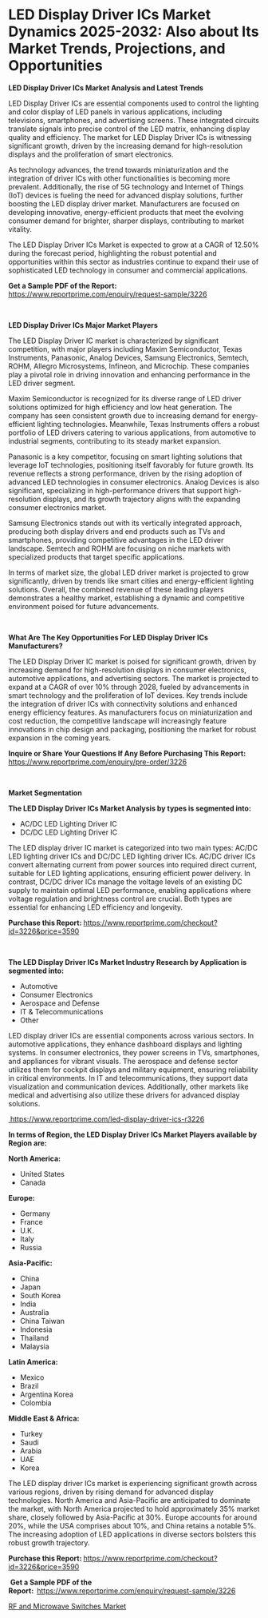 <p><h1>LED Display Driver ICs Market Dynamics 2025-2032: Also about Its Market Trends, Projections, and Opportunities</h1></p><p><strong>LED Display Driver ICs Market Analysis and Latest Trends</strong></p>
<p><p>LED Display Driver ICs are essential components used to control the lighting and color display of LED panels in various applications, including televisions, smartphones, and advertising screens. These integrated circuits translate signals into precise control of the LED matrix, enhancing display quality and efficiency. The market for LED Display Driver ICs is witnessing significant growth, driven by the increasing demand for high-resolution displays and the proliferation of smart electronics.</p><p>As technology advances, the trend towards miniaturization and the integration of driver ICs with other functionalities is becoming more prevalent. Additionally, the rise of 5G technology and Internet of Things (IoT) devices is fueling the need for advanced display solutions, further boosting the LED display driver market. Manufacturers are focused on developing innovative, energy-efficient products that meet the evolving consumer demand for brighter, sharper displays, contributing to market vitality.</p><p>The LED Display Driver ICs Market is expected to grow at a CAGR of 12.50% during the forecast period, highlighting the robust potential and opportunities within this sector as industries continue to expand their use of sophisticated LED technology in consumer and commercial applications.</p></p>
<p><strong>Get a Sample PDF of the Report:&nbsp;</strong> <a href="https://www.reportprime.com/enquiry/request-sample/3226?utm_campaign=2112&utm_medium=2&utm_source=Github&utm_content=ia&utm_term=18032025&utm_id=led-display-driver-ics">https://www.reportprime.com/enquiry/request-sample/3226</a></p>
<p>&nbsp;</p>
<p><strong>LED Display Driver ICs Major Market Players</strong></p>
<p><p>The LED Display Driver IC market is characterized by significant competition, with major players including Maxim Semiconductor, Texas Instruments, Panasonic, Analog Devices, Samsung Electronics, Semtech, ROHM, Allegro Microsystems, Infineon, and Microchip. These companies play a pivotal role in driving innovation and enhancing performance in the LED driver segment.</p><p>Maxim Semiconductor is recognized for its diverse range of LED driver solutions optimized for high efficiency and low heat generation. The company has seen consistent growth due to increasing demand for energy-efficient lighting technologies. Meanwhile, Texas Instruments offers a robust portfolio of LED drivers catering to various applications, from automotive to industrial segments, contributing to its steady market expansion.</p><p>Panasonic is a key competitor, focusing on smart lighting solutions that leverage IoT technologies, positioning itself favorably for future growth. Its revenue reflects a strong performance, driven by the rising adoption of advanced LED technologies in consumer electronics. Analog Devices is also significant, specializing in high-performance drivers that support high-resolution displays, and its growth trajectory aligns with the expanding consumer electronics market.</p><p>Samsung Electronics stands out with its vertically integrated approach, producing both display drivers and end products such as TVs and smartphones, providing competitive advantages in the LED driver landscape. Semtech and ROHM are focusing on niche markets with specialized products that target specific applications.</p><p>In terms of market size, the global LED driver market is projected to grow significantly, driven by trends like smart cities and energy-efficient lighting solutions. Overall, the combined revenue of these leading players demonstrates a healthy market, establishing a dynamic and competitive environment poised for future advancements.</p></p>
<p>&nbsp;</p>
<p><strong>What Are The Key Opportunities For LED Display Driver ICs Manufacturers?</strong></p>
<p><p>The LED Display Driver IC market is poised for significant growth, driven by increasing demand for high-resolution displays in consumer electronics, automotive applications, and advertising sectors. The market is projected to expand at a CAGR of over 10% through 2028, fueled by advancements in smart technology and the proliferation of IoT devices. Key trends include the integration of driver ICs with connectivity solutions and enhanced energy efficiency features. As manufacturers focus on miniaturization and cost reduction, the competitive landscape will increasingly feature innovations in chip design and packaging, positioning the market for robust expansion in the coming years.</p></p>
<p><strong>Inquire or Share Your Questions If Any Before Purchasing This Report:</strong> <a href="https://www.reportprime.com/enquiry/pre-order/3226?utm_campaign=2112&utm_medium=2&utm_source=Github&utm_content=ia&utm_term=18032025&utm_id=led-display-driver-ics">https://www.reportprime.com/enquiry/pre-order/3226</a></p>
<p>&nbsp;</p>
<p><strong>Market Segmentation</strong></p>
<p><strong>The LED Display Driver ICs Market Analysis by types is segmented into:</strong></p>
<p><ul><li>AC/DC LED Lighting Driver IC</li><li>DC/DC LED Lighting Driver IC</li></ul></p>
<p><p>The LED display driver IC market is categorized into two main types: AC/DC LED lighting driver ICs and DC/DC LED lighting driver ICs. AC/DC driver ICs convert alternating current from power sources into required direct current, suitable for LED lighting applications, ensuring efficient power delivery. In contrast, DC/DC driver ICs manage the voltage levels of an existing DC supply to maintain optimal LED performance, enabling applications where voltage regulation and brightness control are crucial. Both types are essential for enhancing LED efficiency and longevity.</p></p>
<p><strong>Purchase this Report:&nbsp;</strong><a href="https://www.reportprime.com/checkout?id=3226&price=3590&utm_campaign=2112&utm_medium=2&utm_source=Github&utm_content=ia&utm_term=18032025&utm_id=led-display-driver-ics">https://www.reportprime.com/checkout?id=3226&price=3590</a></p>
<p>&nbsp;</p>
<p><strong>The LED Display Driver ICs Market Industry Research by Application is segmented into:</strong></p>
<p><ul><li>Automotive</li><li>Consumer Electronics</li><li>Aerospace and Defense</li><li>IT & Telecommunications</li><li>Other</li></ul></p>
<p><p>LED display driver ICs are essential components across various sectors. In automotive applications, they enhance dashboard displays and lighting systems. In consumer electronics, they power screens in TVs, smartphones, and appliances for vibrant visuals. The aerospace and defense sector utilizes them for cockpit displays and military equipment, ensuring reliability in critical environments. In IT and telecommunications, they support data visualization and communication devices. Additionally, other markets like medical and advertising also utilize these drivers for advanced display solutions.</p></p>
<p><a href="https://www.reportprime.com/led-display-driver-ics-r3226?utm_campaign=2112&utm_medium=2&utm_source=Github&utm_content=ia&utm_term=18032025&utm_id=led-display-driver-ics">&nbsp;https://www.reportprime.com/led-display-driver-ics-r3226</a></p>
<p><strong>In terms of Region, the LED Display Driver ICs Market Players available by Region are:</strong></p>
<p>
    <p> <strong> North America: </strong>
        <ul>
            <li>United States</li>
            <li>Canada</li>
        </ul>
        </p> 
    <p> <strong> Europe: </strong>
        <ul>
            <li>Germany</li>
            <li>France</li>
            <li>U.K.</li>
            <li>Italy</li>
            <li>Russia</li>
        </ul>
        </p> 
    <p> <strong> Asia-Pacific: </strong>
        <ul>
            <li>China</li>
            <li>Japan</li>
            <li>South Korea</li>
            <li>India</li>
            <li>Australia</li>
            <li>China Taiwan</li>
            <li>Indonesia</li>
            <li>Thailand</li>
            <li>Malaysia</li>
        </ul>
        </p> 
    <p> <strong> Latin America: </strong>
        <ul>
            <li>Mexico</li>
            <li>Brazil</li>
            <li>Argentina Korea</li>
            <li>Colombia</li>
        </ul>
        </p> 
    <p> <strong> Middle East & Africa: </strong>
        <ul>
            <li>Turkey</li>
            <li>Saudi</li>
            <li>Arabia</li>
            <li>UAE</li>
            <li>Korea</li>
        </ul>
    </p>
    </p>
<p><p>The LED display driver ICs market is experiencing significant growth across various regions, driven by rising demand for advanced display technologies. North America and Asia-Pacific are anticipated to dominate the market, with North America projected to hold approximately 35% market share, closely followed by Asia-Pacific at 30%. Europe accounts for around 20%, while the USA comprises about 10%, and China retains a notable 5%. The increasing adoption of LED applications in diverse sectors bolsters this robust growth trajectory.</p></p>
<p><strong>Purchase this Report: </strong><a href="https://www.reportprime.com/checkout?id=3226&price=3590&utm_campaign=2112&utm_medium=2&utm_source=Github&utm_content=ia&utm_term=18032025&utm_id=led-display-driver-ics">https://www.reportprime.com/checkout?id=3226&price=3590</a></p>
<p>&nbsp;<strong>Get a Sample PDF of the Report:&nbsp;&nbsp;</strong><a href="https://www.reportprime.com/enquiry/request-sample/3226?utm_campaign=2112&utm_medium=2&utm_source=Github&utm_content=ia&utm_term=18032025&utm_id=led-display-driver-ics">https://www.reportprime.com/enquiry/request-sample/3226</a></p>
<p><strong></strong></p>
<p><p><a href="https://github.com/ritooesiaba/Market-Research-Report-List-1/blob/main/rf-and-microwave-switches-market.md?utm_campaign=2112&utm_medium=2&utm_source=Github&utm_content=ia&utm_term=18032025&utm_id=led-display-driver-ics">RF and Microwave Switches Market</a></p></p>